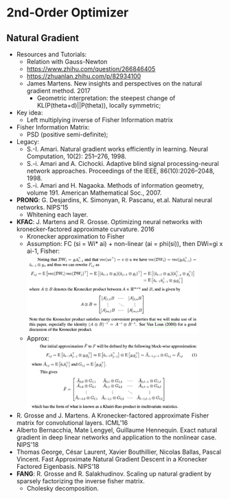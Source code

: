 # 2nd-Order Optimizer

## Natural Gradient
- Resources and Tutorials:
	- Relation with Gauss-Newton
	- https://www.zhihu.com/question/266846405
	- https://zhuanlan.zhihu.com/p/82934100
	- James Martens. New insights and perspectives on the natural gradient method. 2017
		- Geometric interpretation: the steepest change of KL(P(theta+d)||P(theta)), locally symmetric;
- Key idea:
	- Left multiplying inverse of Fisher Information matrix
- Fisher Information Matrix:
	- PSD (positive semi-definite);
- Legacy:
	- S.-I. Amari. Natural gradient works efficiently in learning. Neural Computation, 10(2): 251–276, 1998.
	- S.-i. Amari and A. Cichocki. Adaptive blind signal processing-neural network approaches. Proceedings of the IEEE, 86(10):2026–2048, 1998.
	- S.-i. Amari and H. Nagaoka. Methods of information geometry, volume 191. American Mathematical Soc., 2007.
- **PRONG**: G. Desjardins, K. Simonyan, R. Pascanu, et.al. Natural neural networks. NIPS'15
	- Whitening each layer.
- **KFAC**: J. Martens and R. Grosse. Optimizing neural networks with kronecker-factored approximate curvature. 2016
	- Kronecker approximation to Fisher
	- Assumption: FC (si = Wi\* ai) + non-linear (ai = phi(si)), then DWi=gi x ai-1, Fisher:\
		<img src="/Optimization/images/2nd/k-fac1.png" alt="drawing" width="400"/>
	- Approx:\
		<img src="/Optimization/images/2nd/k-fac2.png" alt="drawing" width="400"/>
- R. Grosse and J. Martens. A Kronecker-factored approximate Fisher matrix for convolutional layers. ICML'16
- Alberto Bernacchia, Mate Lengyel, Guillaume Hennequin. Exact natural gradient in deep linear networks and application to the nonlinear case. NIPS'18
- Thomas George, César Laurent, Xavier Bouthillier, Nicolas Ballas, Pascal Vincent. Fast Approximate Natural Gradient Descent in a Kronecker Factored Eigenbasis. NIPS'18
- **FANG**: R. Grosse and R. Salakhudinov. Scaling up natural gradient by sparsely factorizing the inverse fisher matrix.
	- Cholesky decomposition.
